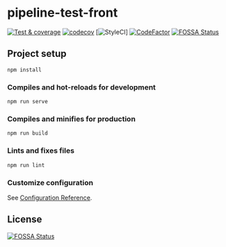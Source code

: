# pipeline-test-front

[![Test & coverage](https://github.com/GuillermoFarias/pipeline-test-front/actions/workflows/test.yml/badge.svg?branch=master)](https://github.com/GuillermoFarias/pipeline-test-front/actions/workflows/test.yml)
[![codecov](https://codecov.io/gh/GuillermoFarias/pipeline-test-front/branch/master/graph/badge.svg?token=2vBqLMYr09)](https://codecov.io/gh/GuillermoFarias/pipeline-test-front)
[![StyleCI](https://github.styleci.io/repos/375837924/shield?branch=master)]
[![CodeFactor](https://www.codefactor.io/repository/github/guillermofarias/pipeline-test-front/badge)](https://www.codefactor.io/repository/github/guillermofarias/pipeline-test-front)
[![FOSSA Status](https://app.fossa.com/api/projects/git%2Bgithub.com%2FGuillermoFarias%2Fpipeline-test-front.svg?type=shield)](https://app.fossa.com/projects/git%2Bgithub.com%2FGuillermoFarias%2Fpipeline-test-front?ref=badge_shield)

## Project setup
```
npm install
```

### Compiles and hot-reloads for development
```
npm run serve
```

### Compiles and minifies for production
```
npm run build
```

### Lints and fixes files
```
npm run lint
```

### Customize configuration
See [Configuration Reference](https://cli.vuejs.org/config/).


## License
[![FOSSA Status](https://app.fossa.com/api/projects/git%2Bgithub.com%2FGuillermoFarias%2Fpipeline-test-front.svg?type=large)](https://app.fossa.com/projects/git%2Bgithub.com%2FGuillermoFarias%2Fpipeline-test-front?ref=badge_large)